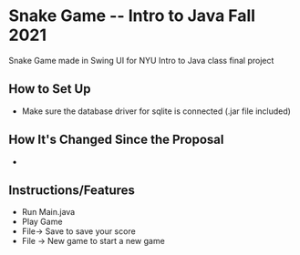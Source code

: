 # Snake Game -- Intro to Java Fall 2021
Snake Game made in Swing UI for NYU Intro to Java class final project

## How to Set Up
* Make sure the database driver for sqlite is connected (.jar file included)

## How It's Changed Since the Proposal
* 

## Instructions/Features
* Run Main.java
* Play Game
* File-> Save to save your score
* File -> New game to start a new game
